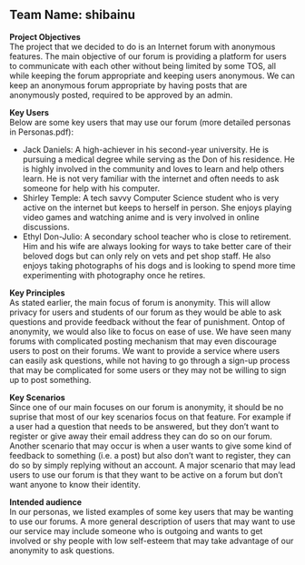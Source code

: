 ## Team Name: shibainu

**Project Objectives**  
The project that we decided to do is an Internet forum with anonymous features. The main objective of our forum is providing a platform for users to communicate with each other without being limited by some TOS, all while keeping the forum appropriate and keeping users anonymous. We can keep an anonymous forum appropriate by having posts that are anonymously posted, required to be approved by an admin.


**Key Users**  
Below are some key users that may use our forum (more detailed personas in Personas.pdf):    

- Jack Daniels: A high-achiever in his second-year university. He is pursuing a medical degree while serving as the Don of his residence. He is highly involved in the community and loves to learn and help others learn. He is not very familiar with the internet and often needs to ask someone for help with his computer.  
- Shirley Temple: A tech savvy Computer Science student who is very active on the internet but keeps to herself in person. She enjoys playing video games and watching anime and is very involved in online discussions. 
- Ethyl Don-Julio: A secondary school teacher who is close to retirement. Him and his wife are always looking for ways to take better care of their beloved dogs but can only rely on vets and pet shop staff. He also enjoys taking photographs of his dogs and is looking to spend more time experimenting with photography once he retires.

**Key Principles**  
As stated earlier, the main focus of forum is anonymity. This will allow privacy for users and students of our forum as they would be able to ask questions and provide feedback without the fear of punishment. Ontop of anonymity, we would also like to focus on ease of use. We have seen many forums with complicated posting mechanism that may even discourage users to post on their forums. We want to provide a service where users can easily ask questions, while not having to go through a sign-up process that may be complicated for some users or they may not be willing to sign up to post something.


**Key Scenarios**     
Since one of our main focuses on our forum is anonymity, it should be no suprise that most of our key scenarios focus on that feature. For example if a user had a question that needs to be answered, but they don’t want to register or give away their email address they can do so on our forum. Another scenario that may occur is when a user wants to give some kind of feedback to something (i.e. a post) but also don’t want to register, they can do so by simply replying without an account. A major scenario that may lead users to use our forum is that they want to be active on a forum but don’t want anyone to know their identity. 

**Intended audience**  
In our personas, we listed examples of some key users that may be wanting to use our forums. A more general description of users that may want to use our service may include someone who is outgoing and wants to get involved or shy people with low self-esteem that may take advantage of our anonymity to ask questions.


